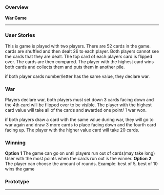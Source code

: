 ### Overview

**War Game**


---

### User Stories

This is game is played with two players. 
There are 52 cards in the game. 
cards are shuffled and then dealt 26 to each player. 
Both players cannot see the cards that they are dealt. 
The top card of each players card is flipped over. 
The cards are then compared. 
The player with the highest card wins both cards and collects them and puts them in another pile. 

if both player cards number/letter has the same value, they declare war. 

### War
Players declare war, both players must set down 3 cards facing down and the 4th card will be flipped over to be visible. 
The player with the highest card value will take all of the cards and awarded one point/ 1 war won. 

if both players draw a card with the same value during war, they will go to war again and draw 3 more cards to place facing down and the fourth card facing up. 
The player with the higher value card will take 20 cards. 

### Winning

**Option 1**
The game can go on until players run out of cards(may take long)
User with the most points when the cards run out is the winner. 
**Option 2**
The player can choose the amount of rounds.
Example:  best of 5, best of 10 wins the game


### Prototype


---

